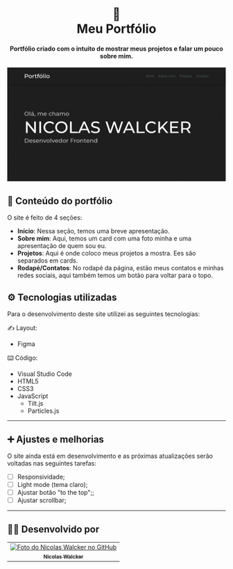 <h1 align="center">
📰<br>Meu Portfólio
</h1>

<h4 align="center">
Portfólio criado com o intuito de mostrar meus projetos e falar um pouco sobre mim.
</h4>

![Resultado final do projeto](assets/img/resultado-readme.png)

## 📁 Conteúdo do portfólio

O site é feito de 4 seções:

- **Início**: Nessa seção, temos uma breve apresentação.
- **Sobre mim**: Aqui, temos um card com uma foto minha e uma apresentação de quem sou eu.
- **Projetos**: Aqui é onde coloco meus projetos a mostra. Ees são separados em cards.
- **Rodapé/Contatos**: No rodapé da página, estão meus contatos e minhas redes sociais, aqui também temos um botão para voltar para o topo.

## ⚙️ Tecnologias utilizadas

Para o desenvolvimento deste site utilizei as seguintes tecnologias:

✍️ Layout:
- Figma

⌨️ Código:
- Visual Studio Code
- HTML5
- CSS3
- JavaScript
    - Tilt.js
    - Particles.js



---

## ➕ Ajustes e melhorias
O site ainda está em desenvolvimento e as próximas atualizações serão voltadas nas seguintes tarefas:

- [ ] Responsividade;
- [ ] Light mode (tema claro);
- [ ] Ajustar botão "to the top";;
- [ ] Ajustar scrollbar;

---

## 👨‍💻 Desenvolvido por<br>
<table>
  <tr>
    <td align="center">
      <a href="https://github.com/nicolaswalcker">
        <img src="https://avatars.githubusercontent.com/u/50677753?s=460&u=33066dc02925123f3160651e430ec43ba90c684c&v=4" width="100px;" alt="Foto do Nicolas Walcker no GitHub"/><br>
        <sub>
          <b>Nicolas Walcker</b>
        </sub>
      </a>
    </td>
  </tr>
</table>



